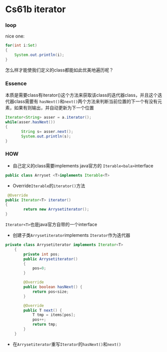 # Cs61b iterator

### loop

nice one:
```java
for(int i:Set)
{
	System.out.println(i);
}
```

怎么样才能使我们定义的class都能如此优美地遍历呢？
### Essence

本质是需要class有iterator()这个方法来获取该class的迭代器class，并且这个迭代器class需要有	`hasNext()`和`next()`两个方法来判断当前位置的下一个有没有元素，如果有则输出，并自动更新为下一个位置

```java
Iterator<String> asser = a.iterator();
while(asser.hasNext())
{
       String s= asser.next();
       System.out.println(s);
}
```

### HOW

* 自己定义的class需要implements java官方的 `Iterable<bala>`interface

```java
public class Arryset <T>implements Iterable<T>
```

* Override`Iterable`的`iterator()`方法

```java
 @Override
public Iterator<T> iterator()
{
        return new Arrysetiterator();
}
```

`Iterator<T>`也是java官方自带的一个interface

* 创建子类`Arrysetiterator`implements `Iterator`作为迭代器

```java
private class Arrysetiterator implements Iterator<T>
    {
        private int pos;
        public Arrysetiterator()
        {
            pos=0;
        }

        @Override
        public boolean hasNext() {
            return pos<size;
        }

        @Override
        public T next() {
            T tmp = items[pos];
            pos++;
            return tmp;
        }
    }
```

* 在`Arrysetiterator`重写`Iterator`的`hasNext()`和`next()`